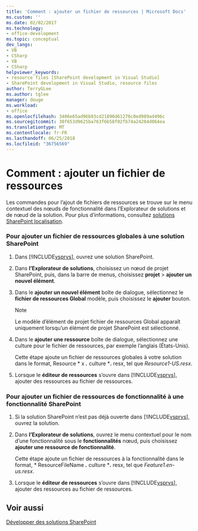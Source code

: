 ```yaml
---
title: 'Comment : ajouter un fichier de ressources | Microsoft Docs'
ms.custom: ''
ms.date: 02/02/2017
ms.technology:
- office-development
ms.topic: conceptual
dev_langs:
- VB
- CSharp
- VB
- CSharp
helpviewer_keywords:
- resource files [SharePoint development in Visual Studio]
- SharePoint development in Visual Studio, resource files
author: TerryGLee
ms.author: tglee
manager: douge
ms.workload:
- office
ms.openlocfilehash: 3406e65ad96b93cd21890d61270c0ed989ad496c
ms.sourcegitcommit: 30f653d9625ba763f6b58f02fb74a24204d064ea
ms.translationtype: MT
ms.contentlocale: fr-FR
ms.lasthandoff: 06/25/2018
ms.locfileid: "36756569"
---
```

# <a name="how-to-add-a-resource-file"></a>Comment : ajouter un fichier de ressources
  Les commandes pour l’ajout de fichiers de ressources se trouve sur le menu contextuel des nœuds de fonctionnalité dans l’Explorateur de solutions et de nœud de la solution. Pour plus d’informations, consultez [solutions SharePoint localisation](../sharepoint/localizing-sharepoint-solutions.md).  
  
### <a name="to-add-a-global-resource-file-to-a-sharepoint-solution"></a>Pour ajouter un fichier de ressources globales à une solution SharePoint  
  
1.  Dans [!INCLUDE[vsprvs](../sharepoint/includes/vsprvs-md.md)], ouvrez une solution SharePoint.  
  
2.  Dans **l’Explorateur de solutions**, choisissez un nœud de projet SharePoint, puis, dans la barre de menus, choisissez **projet** > **ajouter un nouvel élément**.  
  
3.  Dans le **ajouter un nouvel élément** boîte de dialogue, sélectionnez le **fichier de ressources Global** modèle, puis choisissez le **ajouter** bouton.  
  
    > [!NOTE]  
    >  Le modèle d’élément de projet fichier de ressources Global apparaît uniquement lorsqu’un élément de projet SharePoint est sélectionné.  
  
4.  Dans le **ajouter une ressource** boîte de dialogue, sélectionnez une culture pour le fichier de ressources, par exemple l’anglais (États-Unis).  
  
     Cette étape ajoute un fichier de ressources globales à votre solution dans le format, Resource * x ***.*** culture ***.** resx, tel que *Resource1-US.resx*.  
  
5.  Lorsque le **éditeur de ressources** s’ouvre dans [!INCLUDE[vsprvs](../sharepoint/includes/vsprvs-md.md)], ajouter des ressources au fichier de ressources.  
  
### <a name="to-add-a-feature-resource-file-to-a-sharepoint-feature"></a>Pour ajouter un fichier de ressources de fonctionnalité à une fonctionnalité SharePoint  
  
1.  Si la solution SharePoint n’est pas déjà ouverte dans [!INCLUDE[vsprvs](../sharepoint/includes/vsprvs-md.md)], ouvrez la solution.  
  
2.  Dans **l’Explorateur de solutions**, ouvrez le menu contextuel pour le nom d’une fonctionnalité sous le **fonctionnalités** nœud, puis choisissez **ajouter une ressource de fonctionnalité**.  
  
     Cette étape ajoute un fichier de ressources à la fonctionnalité dans le format, * ResourceFileName ***.*** culture ***.** resx, tel que *Feature1.en-us.resx*.  
  
3.  Lorsque le **éditeur de ressources** s’ouvre dans [!INCLUDE[vsprvs](../sharepoint/includes/vsprvs-md.md)], ajouter des ressources au fichier de ressources.  
  
## <a name="see-also"></a>Voir aussi
 [Développer des solutions SharePoint](../sharepoint/developing-sharepoint-solutions.md)  
  
 

